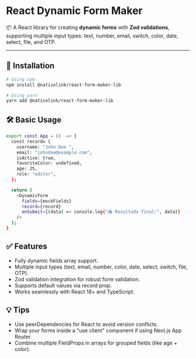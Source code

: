 # React Dynamic Form Maker

📦 A React library for creating **dynamic forms** with **Zod validations**, supporting multiple input types: text, number, email, switch, color, date, select, file, and OTP.

---

## 📌 Installation

```bash
# Using npm
npm install @nativolink/react-form-maker-lib

# Using yarn
yarn add @nativolink/react-form-maker-lib
```


##  🛠️ Basic Usage

```bash
export const App = ()  => {
  const record= {
    username: "John Doe ",
    email: "johndoe@example.com",
    isActive: true,
    favoriteColor: undefined,
    age: 25,
    role: "editor",
  };

  return (
    <DynamicForm
      fields={mockFields}
      record={record}
      onSubmit={(data) => console.log("📤 Resultado final:", data)}
    />
  );
}
```


## ✅ Features
  - Fully dynamic fields array support.
  - Multiple input types (text, email, number, color, date, select, switch, file, OTP).
  - Zod validation integration for robust form validation.
  - Supports default values via record prop.
  - Works seamlessly with React 18+ and TypeScript.

## 💡 Tips
  - Use peerDependencies for React to avoid version conflicts.
  - Wrap your forms inside a "use client" component if using Next.js App Router.
- Combine multiple FieldProps in arrays for grouped fields (like age + color).